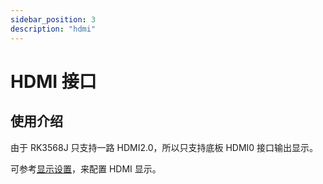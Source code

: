```yaml
---
sidebar_position: 3
description: "hdmi"
---
```


# HDMI 接口

## 使用介绍

由于 RK3568J 只支持一路 HDMI2.0，所以只支持底板 HDMI0 接口输出显示。

可参考[显示设置](../../../radxa-os/display.md)，来配置 HDMI 显示。
